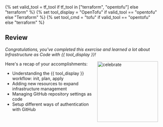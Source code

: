 {% set valid_tool = tf_tool if tf_tool in ["terraform", "opentofu"] else "terraform" %}
{% set tool_display = "OpenTofu" if valid_tool == "opentofu" else "Terraform" %}
{% set tool_cmd = "tofu" if valid_tool == "opentofu" else "terraform" %}

## Review

_Congratulations, you've completed this exercise and learned a lot about Infrastructure as Code with {{ tool_display }}!_

<img src="https://octodex.github.com/images/jetpacktocat.png" alt="celebrate" width=200 align=right>

Here's a recap of your accomplishments:

- Understanding the {{ tool_display }} workflow: init, plan, apply
- Adding new resources to expand infrastructure management
- Managing GitHub repository settings as code
- Setup different ways of authentication with GitHub
